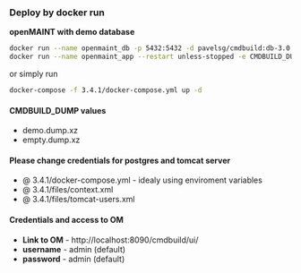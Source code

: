 ### Deploy by docker run
**openMAINT with demo database**  
```bash
docker run --name openmaint_db -p 5432:5432 -d pavelsg/cmdbuild:db-3.0
docker run --name openmaint_app --restart unless-stopped -e CMDBUILD_DUMP="demo.dump.xz" --link openmaint_db  -p 8090:8080 -d afcarvalho1991/cmdbuild:app-3.4.1
```  
or simply run
```bash
docker-compose -f 3.4.1/docker-compose.yml up -d
```  

#### CMDBUILD_DUMP values
* demo.dump.xz
* empty.dump.xz

#### Please change credentials for postgres and tomcat server
* @ 3.4.1/docker-compose.yml - idealy using enviroment variables
* @ 3.4.1/files/context.xml
* @ 3.4.1/files/tomcat-users.xml

#### Credentials and access to OM
* **Link to OM** - http://localhost:8090/cmdbuild/ui/
* **username** - admin (default)
* **password** - admin (default)